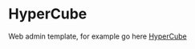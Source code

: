 # HyperCube
Web admin template, for example go here <a href="https://www.hypercube.si" target="_blank">HyperCube</a>
